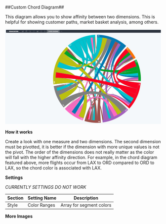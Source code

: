 
##Custom Chord Diagram##

This diagram allows you to show affinity between two dimensions. This is helpful for showing customer paths, market basket analysis, among others. 

![funnel image](chord.jpg "Funnel Visualization")

**How it works**

Create a look with one measure and two dimensions. The second dimension must be pivotted, it is better if the dimension with more unique values is not the pivot. The order of the dimensions does not really matter as the color will fall with the higher affinity direction. For example, in the chord diagram featured above, more flights occur from LAX to ORD compared to ORD to LAX, so the chord color is associated with LAX. 

**Settings**

*CURRENTLY SETTINGS DO NOT WORK*

| Section | Setting Name | Description |
|---------|--------------|-------------|
| Style | Color Ranges | Array for segment colors | 


**More Images**
